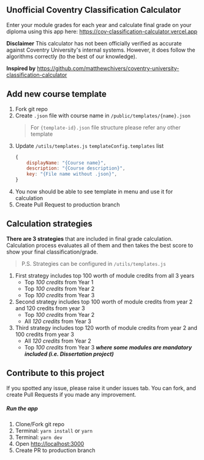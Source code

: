 ## Unofficial Coventry Classification Calculator

Enter your module grades for each year and calculate final grade on your diploma using this app here: https://cov-classification-calculator.vercel.app

**Disclaimer**
This calculator has not been officially verified as accurate against Coventry University's internal systems. However, it does follow the algorithms correctly (to the best of our knowledge).

**Inspired by**
https://github.com/matthewchivers/coventry-university-classification-calculator

## Add new course template
1. Fork git repo
2. Create `.json` file with course name in `/public/templates/{name}.json`
	> For `{template-id}.json` file structure please refer any other template
3. Update `/utils/templates.js` `templateConfig.templates` list
	```js
	{
		displayName: "{Course name}",
		description: "{Course description}",
		key: "{File name without .json}",
	}
	```
4. You now should be able to see template in menu and use it for calculation
5. Create Pull Request to production branch

## Calculation strategies
**There are 3 strategies** that are included in final grade calculation. Calculation process evaluates all of them and then takes the best score to show your final classification/grade. 

> P.S. Strategies can be configured in `/utils/templates.js` 

1. First strategy includes top 100 worth of module credits from all 3 years
	- Top *100 credits* from Year 1
	- Top *100 credits* from Year 2
	- Top *100 credits* from Year 3
2. Second strategy includes top 100 worth of module credits from year 2 and 120 credits from year 3
	- Top *100 credits* from Year 2
	- All *120 credits* from Year 3
3. Third strategy includes top 120 worth of module credits from year 2 and 100 credits from year 3
	- All *120 credits* from Year 2
	- Top *100 credits* from Year 3 **_where some modules are mandatory included (i.e. Dissertation project)_**

## Contribute to this project
If you spotted any issue, please raise it under issues tab. You can fork, and create Pull Requests if you made any improvement.

##### Run the app
1. Clone/Fork git repo
2. Terminal: `yarn install` or `yarn`
3. Terminal: `yarn dev`
4. Open [http://localhost:3000](http://localhost:3000)
5. Create PR to production branch